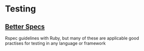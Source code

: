 # Testing

## [Better Specs](http://www.betterspecs.org/)

Rspec guidelines with Ruby, but many of these are applicable good practises for testing in any language or framework
